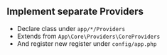 ## Implement separate Providers
- Declare class under `app/*/Providers`
- Extends from `App\Core\Providers\CoreProviders`
- And register new register under `config/app.php`
